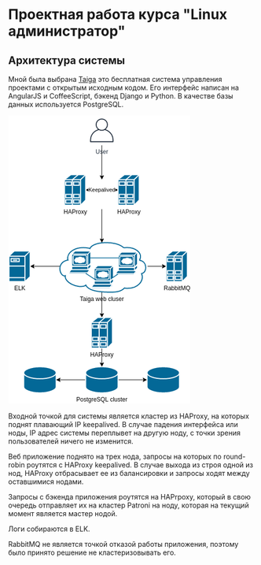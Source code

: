 # Проектная работа курса "Linux администратор"

## Архитектура системы

Мной была выбрана [Taiga](https://taiga.io/) это бесплатная система управления проектами с открытым исходным кодом. Его интерфейс написан на AngularJS и CoffeeScript, бэкенд Django и Python. В качестве базы данных используется PostgreSQL.

![image](screenshoots/1.png)

Входной точкой для системы является кластер из HAProxy, на которых поднят плавающий IP keepalived. В случае падения интерфейса или ноды, IP адрес системы переплывет на другую ноду, с точки зрения пользователей ничего не изменится.

Веб приложение поднято на трех нода, запросы на которых по round-robin роутятся с HAProxy keepalived. В случае выхода из строя одной из нод, HAProxy отбрасывает ее из балансировки и запросы ходят между оставшимися нодами.

Запросы с бэкенда приложения роутятся на HAPrpoxy, который в свою очередь отправляет их на кластер Patroni на ноду, которая на текущий момент является мастер нодой.

Логи собираются в ELK.

RabbitMQ не является точкой отказой работы приложения, поэтому было принято решение не кластеризовывать его.
